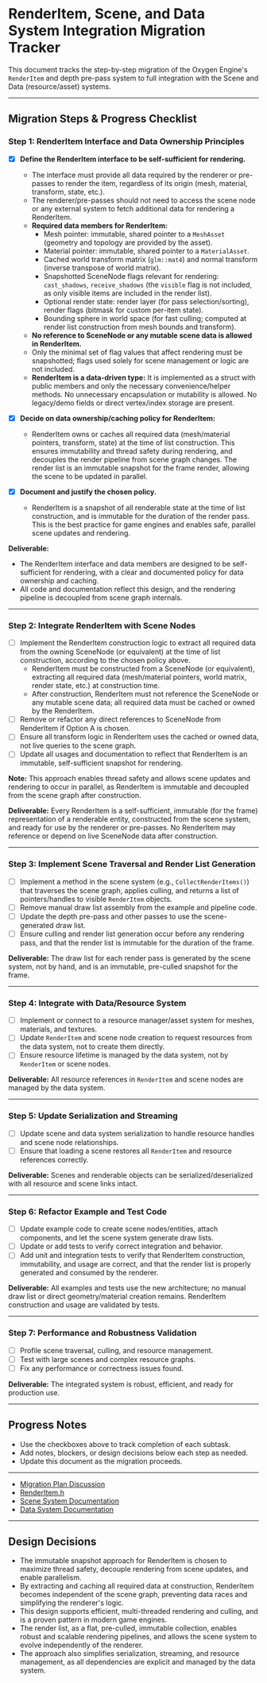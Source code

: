 # RenderItem, Scene, and Data System Integration Migration Tracker

This document tracks the step-by-step migration of the Oxygen Engine's
`RenderItem` and depth pre-pass system to full integration with the Scene and
Data (resource/asset) systems.

---

## Migration Steps & Progress Checklist

### **Step 1: RenderItem Interface and Data Ownership Principles**

- [x] **Define the RenderItem interface to be self-sufficient for rendering.**
  - The interface must provide all data required by the renderer or pre-passes
    to render the item, regardless of its origin (mesh, material, transform,
    state, etc.).
  - The renderer/pre-passes should not need to access the scene node or any
    external system to fetch additional data for rendering a RenderItem.
  - **Required data members for RenderItem:**
    - Mesh pointer: immutable, shared pointer to a `MeshAsset` (geometry and
      topology are provided by the asset).
    - Material pointer: immutable, shared pointer to a `MaterialAsset`.
    - Cached world transform matrix (`glm::mat4`) and normal transform (inverse
      transpose of world matrix).
    - Snapshotted SceneNode flags relevant for rendering: `cast_shadows`,
      `receive_shadows` (the `visible` flag is not included, as only visible
      items are included in the render list).
    - Optional render state: render layer (for pass selection/sorting), render
      flags (bitmask for custom per-item state).
    - Bounding sphere in world space (for fast culling; computed at render list
      construction from mesh bounds and transform).
  - **No reference to SceneNode or any mutable scene data is allowed in
    RenderItem.**
  - Only the minimal set of flag values that affect rendering must be
    snapshotted; flags used solely for scene management or logic are not
    included.
  - **RenderItem is a data-driven type:** It is implemented as a struct with
    public members and only the necessary convenience/helper methods. No
    unnecessary encapsulation or mutability is allowed. No legacy/demo fields or
    direct vertex/index storage are present.

- [x] **Decide on data ownership/caching policy for RenderItem:**
  - RenderItem owns or caches all required data (mesh/material pointers,
    transform, state) at the time of list construction. This ensures
    immutability and thread safety during rendering, and decouples the render
    pipeline from scene graph changes. The render list is an immutable snapshot
    for the frame render, allowing the scene to be updated in parallel.

- [x] **Document and justify the chosen policy.**
  - RenderItem is a snapshot of all renderable state at the time of list
    construction, and is immutable for the duration of the render pass. This is
    the best practice for game engines and enables safe, parallel scene updates
    and rendering.

**Deliverable:**

- The RenderItem interface and data members are designed to be self-sufficient
  for rendering, with a clear and documented policy for data ownership and
  caching.
- All code and documentation reflect this design, and the rendering pipeline is
  decoupled from scene graph internals.

---

### **Step 2: Integrate RenderItem with Scene Nodes**

- [ ] Implement the RenderItem construction logic to extract all required data
  from the owning SceneNode (or equivalent) at the time of list construction,
  according to the chosen policy above.
  - RenderItem must be constructed from a SceneNode (or equivalent), extracting
    all required data (mesh/material pointers, world matrix, render state, etc.)
    at construction time.
  - After construction, RenderItem must not reference the SceneNode or any
    mutable scene data; all required data must be cached or owned by the
    RenderItem.
- [ ] Remove or refactor any direct references to SceneNode from RenderItem if
  Option A is chosen.
- [ ] Ensure all transform logic in RenderItem uses the cached or owned data,
  not live queries to the scene graph.
- [ ] Update all usages and documentation to reflect that RenderItem is an
  immutable, self-sufficient snapshot for rendering.

**Note:** This approach enables thread safety and allows scene updates and
rendering to occur in parallel, as RenderItem is immutable and decoupled from
the scene graph after construction.

**Deliverable:** Every RenderItem is a self-sufficient, immutable (for the
frame) representation of a renderable entity, constructed from the scene system,
and ready for use by the renderer or pre-passes. No RenderItem may reference or
depend on live SceneNode data after construction.

---

### **Step 3: Implement Scene Traversal and Render List Generation**

- [ ] Implement a method in the scene system (e.g., `CollectRenderItems()`) that
  traverses the scene graph, applies culling, and returns a list of
  pointers/handles to visible `RenderItem` objects.
- [ ] Remove manual draw list assembly from the example and pipeline code.
- [ ] Update the depth pre-pass and other passes to use the scene-generated draw
  list.
- [ ] Ensure culling and render list generation occur before any rendering pass,
  and that the render list is immutable for the duration of the frame.

**Deliverable:**
The draw list for each render pass is generated by the scene system, not by
hand, and is an immutable, pre-culled snapshot for the frame.

---

### **Step 4: Integrate with Data/Resource System**

- [ ] Implement or connect to a resource manager/asset system for meshes,
  materials, and textures.
- [ ] Update `RenderItem` and scene node creation to request resources from the
  data system, not to create them directly.
- [ ] Ensure resource lifetime is managed by the data system, not by
  `RenderItem` or scene nodes.

**Deliverable:**
All resource references in `RenderItem` and scene nodes are managed by the data
system.

---

### **Step 5: Update Serialization and Streaming**

- [ ] Update scene and data system serialization to handle resource handles and
  scene node relationships.
- [ ] Ensure that loading a scene restores all `RenderItem` and resource
  references correctly.

**Deliverable:**
Scenes and renderable objects can be serialized/deserialized with all resource
and scene links intact.

---

### **Step 6: Refactor Example and Test Code**

- [ ] Update example code to create scene nodes/entities, attach components, and
  let the scene system generate draw lists.
- [ ] Update or add tests to verify correct integration and behavior.
- [ ] Add unit and integration tests to verify that RenderItem construction,
  immutability, and usage are correct, and that the render list is properly
  generated and consumed by the renderer.

**Deliverable:**
All examples and tests use the new architecture; no manual draw list or direct
geometry/material creation remains. RenderItem construction and usage are
validated by tests.

---

### **Step 7: Performance and Robustness Validation**

- [ ] Profile scene traversal, culling, and resource management.
- [ ] Test with large scenes and complex resource graphs.
- [ ] Fix any performance or correctness issues found.

**Deliverable:**
The integrated system is robust, efficient, and ready for production use.

---

## Progress Notes

- Use the checkboxes above to track completion of each subtask.
- Add notes, blockers, or design decisions below each step as needed.
- Update this document as the migration proceeds.

---

- [Migration Plan Discussion](#)
- [RenderItem.h](src/Oxygen/Graphics/Common/RenderItem.h)
- [Scene System Documentation](#)
- [Data System Documentation](#)

---

## Design Decisions

- The immutable snapshot approach for RenderItem is chosen to maximize thread
  safety, decouple rendering from scene updates, and enable parallelism.
- By extracting and caching all required data at construction, RenderItem
  becomes independent of the scene graph, preventing data races and simplifying
  the renderer's logic.
- This design supports efficient, multi-threaded rendering and culling, and is a
  proven pattern in modern game engines.
- The render list, as a flat, pre-culled, immutable collection, enables robust
  and scalable rendering pipelines, and allows the scene system to evolve
  independently of the renderer.
- The approach also simplifies serialization, streaming, and resource
  management, as all dependencies are explicit and managed by the data system.
